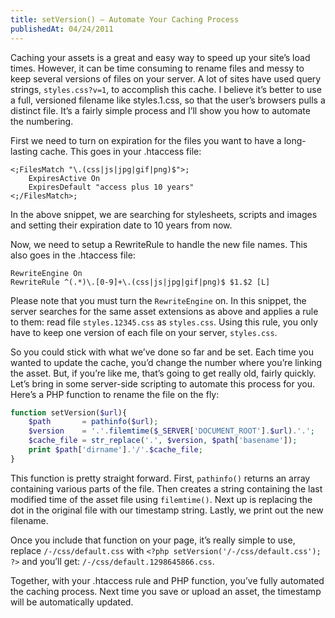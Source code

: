 ```yaml
---
title: setVersion() – Automate Your Caching Process
publishedAt: 04/24/2011
---
```

Caching your assets is a great and easy way to speed up your site’s load times. However, it can be time consuming to rename files and messy to keep several versions of files on your server. A lot of sites have used query strings, `styles.css?v=1`, to accomplish this cache. I believe it’s better to use a full, versioned filename like styles.1.css, so that the user’s browsers pulls a distinct file. It’s a fairly simple process and I’ll show you how to automate the numbering.

First we need to turn on expiration for the files you want to have a long-lasting cache. This goes in your .htaccess file:

```bash[.htaccess]
<;FilesMatch "\.(css|js|jpg|gif|png)$">;
	ExpiresActive On
	ExpiresDefault "access plus 10 years"
<;/FilesMatch>;
```

In the above snippet, we are searching for stylesheets, scripts and images and setting their expiration date to 10 years from now.

Now, we need to setup a RewriteRule to handle the new file names. This also goes in the .htaccess file:

```bash[.htaccess]
RewriteEngine On
RewriteRule ^(.*)\.[0-9]+\.(css|js|jpg|gif|png)$ $1.$2 [L]
```

Please note that you must turn the `RewriteEngine` on. In this snippet, the server searches for the same asset extensions as above and applies a rule to them: read file `styles.12345.css` as `styles.css`. Using this rule, you only have to keep one version of each file on your server, `styles.css`.

So you could stick with what we’ve done so far and be set. Each time you wanted to update the cache, you’d change the number where you’re linking the asset. But, if you’re like me, that’s going to get really old, fairly quickly. Let’s bring in some server-side scripting to automate this process for you. Here’s a PHP function to rename the file on the fly:

```php
function setVersion($url){
	$path       = pathinfo($url);
	$version    = '.'.filemtime($_SERVER['DOCUMENT_ROOT'].$url).'.';
	$cache_file = str_replace('.', $version, $path['basename']);
	print $path['dirname'].'/'.$cache_file;
}
```

This function is pretty straight forward. First, `pathinfo()` returns an array containing various parts of the file. Then creates a string containing the last modified time of the asset file using `filemtime()`. Next up is replacing the dot in the original file with our timestamp string. Lastly, we print out the new filename.

Once you include that function on your page, it’s really simple to use, replace `/-/css/default.css`
with `<?php setVersion('/-/css/default.css'); ?>` and you’ll get: `/-/css/default.1298645866.css`.

Together, with your .htaccess rule and PHP function, you’ve fully automated the caching process. Next time you save or upload an asset, the timestamp will be automatically updated.

